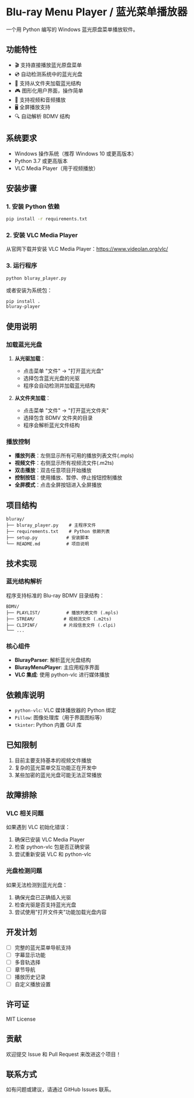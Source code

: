 # Blu-ray Menu Player / 蓝光菜单播放器

一个用 Python 编写的 Windows 蓝光原盘菜单播放软件。

## 功能特性

- 🎬 支持直接播放蓝光原盘菜单
- 💿 自动检测系统中的蓝光光盘
- 📁 支持从文件夹加载蓝光结构
- 🎮 图形化用户界面，操作简单
- 🎵 支持视频和音频播放
- 🖥️ 全屏播放支持
- 🔍 自动解析 BDMV 结构

## 系统要求

- Windows 操作系统（推荐 Windows 10 或更高版本）
- Python 3.7 或更高版本
- VLC Media Player（用于视频播放）

## 安装步骤

### 1. 安装 Python 依赖

```bash
pip install -r requirements.txt
```

### 2. 安装 VLC Media Player

从官网下载并安装 VLC Media Player：https://www.videolan.org/vlc/

### 3. 运行程序

```bash
python bluray_player.py
```

或者安装为系统包：

```bash
pip install .
bluray-player
```

## 使用说明

### 加载蓝光光盘

1. **从光驱加载**：
   - 点击菜单 "文件" → "打开蓝光光盘"
   - 选择包含蓝光光盘的光驱
   - 程序会自动检测并加载蓝光结构

2. **从文件夹加载**：
   - 点击菜单 "文件" → "打开蓝光文件夹"
   - 选择包含 BDMV 文件夹的目录
   - 程序会解析蓝光文件结构

### 播放控制

- **播放列表**：左侧显示所有可用的播放列表文件(.mpls)
- **视频文件**：右侧显示所有视频流文件(.m2ts)
- **双击播放**：双击任意项目开始播放
- **控制按钮**：使用播放、暂停、停止按钮控制播放
- **全屏模式**：点击全屏按钮进入全屏播放

## 项目结构

```
bluray/
├── bluray_player.py    # 主程序文件
├── requirements.txt    # Python 依赖列表
├── setup.py           # 安装脚本
└── README.md          # 项目说明
```

## 技术实现

### 蓝光结构解析

程序支持标准的 Blu-ray BDMV 目录结构：

```
BDMV/
├── PLAYLIST/          # 播放列表文件 (.mpls)
├── STREAM/           # 视频流文件 (.m2ts)
├── CLIPINF/          # 片段信息文件 (.clpi)
└── ...
```

### 核心组件

- **BlurayParser**: 解析蓝光光盘结构
- **BlurayMenuPlayer**: 主应用程序界面
- **VLC 集成**: 使用 python-vlc 进行媒体播放

## 依赖库说明

- `python-vlc`: VLC 媒体播放器的 Python 绑定
- `Pillow`: 图像处理库（用于界面图标等）
- `tkinter`: Python 内置 GUI 库

## 已知限制

1. 目前主要支持基本的视频文件播放
2. 复杂的蓝光菜单交互功能正在开发中
3. 某些加密的蓝光光盘可能无法正常播放

## 故障排除

### VLC 相关问题

如果遇到 VLC 初始化错误：
1. 确保已安装 VLC Media Player
2. 检查 python-vlc 包是否正确安装
3. 尝试重新安装 VLC 和 python-vlc

### 光盘检测问题

如果无法检测到蓝光光盘：
1. 确保光盘已正确插入光驱
2. 检查光驱是否支持蓝光光盘
3. 尝试使用"打开文件夹"功能加载光盘内容

## 开发计划

- [ ] 完整的蓝光菜单导航支持
- [ ] 字幕显示功能
- [ ] 多音轨选择
- [ ] 章节导航
- [ ] 播放历史记录
- [ ] 自定义播放设置

## 许可证

MIT License

## 贡献

欢迎提交 Issue 和 Pull Request 来改进这个项目！

## 联系方式

如有问题或建议，请通过 GitHub Issues 联系。
